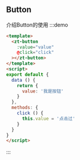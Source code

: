 <script>
export default {
  data () {
    return {
      value: '我是按钮'
    }
  },
  methods: {
    click () {
      this.value = '点击过'
    }
  }
}
</script>
## Button
介绍Button的使用
:::demo
``` html
<template>
  <zt-button
    :value="value"
    @click="click"
  ></zt-button>
</template>
<script>
export default {
  data () {
    return {
      value: '我是按钮'
    }
  },
  methods: {
    click () {
      this.value = '点击过'
    }
  }
}
</script>
```
:::